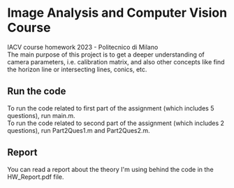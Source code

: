# Image Analysis and Computer Vision Course
IACV course homework 2023 - Politecnico di Milano <br/>
The main purpose of this project is to get a deeper understanding of camera parameters, i.e. calibration matrix, and also other concepts like find the horizon line or intersecting lines, conics, etc.

## Run the code
To run the code related to first part of the assignment (which includes 5 questions), run main.m.<br/>
To run the code related to second part of the assignment (which includes 2 questions), run Part2Ques1.m and Part2Ques2.m.

## Report
You can read a report about the theory I'm using behind the code in the HW_Report.pdf file.
